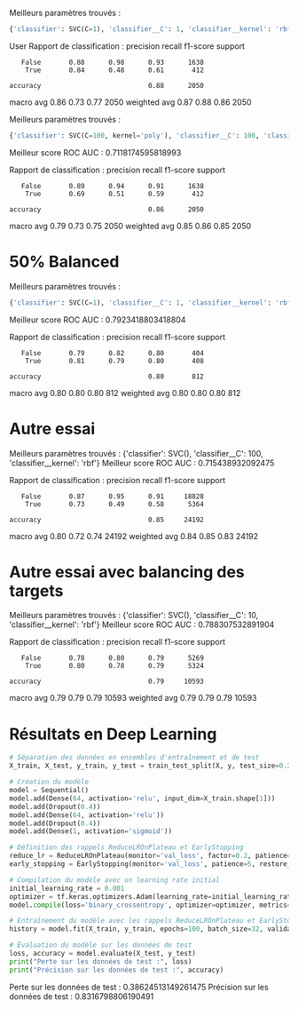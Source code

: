 Meilleurs paramètres trouvés :
```python
{'classifier': SVC(C=1), 'classifier__C': 1, 'classifier__kernel': 'rbf'}
```
User
Rapport de classification :
              precision    recall  f1-score   support

       False       0.88      0.98      0.93      1638
        True       0.84      0.48      0.61       412

    accuracy                           0.88      2050
   macro avg       0.86      0.73      0.77      2050
weighted avg       0.87      0.88      0.86      2050

Meilleurs paramètres trouvés :
```python
{'classifier': SVC(C=100, kernel='poly'), 'classifier__C': 100, 'classifier__kernel': 'poly'}
```
Meilleur score ROC AUC :
0.7118174595818993

Rapport de classification :
              precision    recall  f1-score   support

       False       0.89      0.94      0.91      1638
        True       0.69      0.51      0.59       412

    accuracy                           0.86      2050
   macro avg       0.79      0.73      0.75      2050
weighted avg       0.85      0.86      0.85      2050

# 50% Balanced
Meilleurs paramètres trouvés :
```python
{'classifier': SVC(C=1), 'classifier__C': 1, 'classifier__kernel': 'rbf'}
```
Meilleur score ROC AUC :
0.7923418803418804

Rapport de classification :
              precision    recall  f1-score   support

       False       0.79      0.82      0.80       404
        True       0.81      0.79      0.80       408

    accuracy                           0.80       812
   macro avg       0.80      0.80      0.80       812
weighted avg       0.80      0.80      0.80       812

# Autre essai
Meilleurs paramètres trouvés :
{'classifier': SVC(), 'classifier__C': 100, 'classifier__kernel': 'rbf'}
Meilleur score ROC AUC :
0.715438932092475

Rapport de classification :
              precision    recall  f1-score   support

       False       0.87      0.95      0.91     18828
        True       0.73      0.49      0.58      5364

    accuracy                           0.85     24192
   macro avg       0.80      0.72      0.74     24192
weighted avg       0.84      0.85      0.83     24192

# Autre essai avec balancing des targets
Meilleurs paramètres trouvés :
{'classifier': SVC(), 'classifier__C': 10, 'classifier__kernel': 'rbf'}
Meilleur score ROC AUC :
0.788307532891904

Rapport de classification :
              precision    recall  f1-score   support

       False       0.78      0.80      0.79      5269
        True       0.80      0.78      0.79      5324

    accuracy                           0.79     10593
   macro avg       0.79      0.79      0.79     10593
weighted avg       0.79      0.79      0.79     10593

# Résultats en Deep Learning
```python
# Séparation des données en ensembles d'entraînement et de test
X_train, X_test, y_train, y_test = train_test_split(X, y, test_size=0.2, random_state=42)

# Création du modèle
model = Sequential()
model.add(Dense(64, activation='relu', input_dim=X_train.shape[1]))
model.add(Dropout(0.4))
model.add(Dense(64, activation='relu'))
model.add(Dropout(0.4))
model.add(Dense(1, activation='sigmoid'))

# Définition des rappels ReduceLROnPlateau et EarlyStopping
reduce_lr = ReduceLROnPlateau(monitor='val_loss', factor=0.2, patience=3, min_lr=0.0001)
early_stopping = EarlyStopping(monitor='val_loss', patience=5, restore_best_weights=True)

# Compilation du modèle avec un learning rate initial
initial_learning_rate = 0.001
optimizer = tf.keras.optimizers.Adam(learning_rate=initial_learning_rate)
model.compile(loss='binary_crossentropy', optimizer=optimizer, metrics=['accuracy'])

# Entraînement du modèle avec les rappels ReduceLROnPlateau et EarlyStopping
history = model.fit(X_train, y_train, epochs=100, batch_size=32, validation_data=(X_test, y_test), callbacks=[reduce_lr, early_stopping])

# Évaluation du modèle sur les données de test
loss, accuracy = model.evaluate(X_test, y_test)
print("Perte sur les données de test :", loss)
print("Précision sur les données de test :", accuracy)
```
Perte sur les données de test : 0.38624513149261475
Précision sur les données de test : 0.8316798806190491
